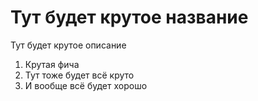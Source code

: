 <h1>Тут будет крутое название</h1>
Тут будет крутое описание
<ol>
<li>Крутая фича</li>
<li>Тут тоже будет всё круто</li>
<li>И вообще всё будет хорошо</li>
</ol>
